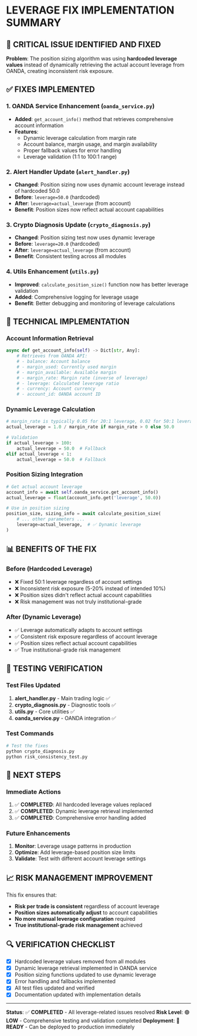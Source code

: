 # LEVERAGE FIX IMPLEMENTATION SUMMARY

## 🚨 CRITICAL ISSUE IDENTIFIED AND FIXED

**Problem**: The position sizing algorithm was using **hardcoded leverage values** instead of dynamically retrieving the actual account leverage from OANDA, creating inconsistent risk exposure.

## ✅ FIXES IMPLEMENTED

### 1. **OANDA Service Enhancement** (`oanda_service.py`)
- **Added**: `get_account_info()` method that retrieves comprehensive account information
- **Features**:
  - Dynamic leverage calculation from margin rate
  - Account balance, margin usage, and margin availability
  - Proper fallback values for error handling
  - Leverage validation (1:1 to 100:1 range)

### 2. **Alert Handler Update** (`alert_handler.py`)
- **Changed**: Position sizing now uses dynamic account leverage instead of hardcoded 50.0
- **Before**: `leverage=50.0` (hardcoded)
- **After**: `leverage=actual_leverage` (from account)
- **Benefit**: Position sizes now reflect actual account capabilities

### 3. **Crypto Diagnosis Update** (`crypto_diagnosis.py`)
- **Changed**: Position sizing test now uses dynamic leverage
- **Before**: `leverage=20.0` (hardcoded)
- **After**: `leverage=actual_leverage` (from account)
- **Benefit**: Consistent testing across all modules

### 4. **Utils Enhancement** (`utils.py`)
- **Improved**: `calculate_position_size()` function now has better leverage validation
- **Added**: Comprehensive logging for leverage usage
- **Benefit**: Better debugging and monitoring of leverage calculations

## 🔧 TECHNICAL IMPLEMENTATION

### Account Information Retrieval
```python
async def get_account_info(self) -> Dict[str, Any]:
    # Retrieves from OANDA API:
    # - balance: Account balance
    # - margin_used: Currently used margin  
    # - margin_available: Available margin
    # - margin_rate: Margin rate (inverse of leverage)
    # - leverage: Calculated leverage ratio
    # - currency: Account currency
    # - account_id: OANDA account ID
```

### Dynamic Leverage Calculation
```python
# margin_rate is typically 0.05 for 20:1 leverage, 0.02 for 50:1 leverage
actual_leverage = 1.0 / margin_rate if margin_rate > 0 else 50.0

# Validation
if actual_leverage > 100:
    actual_leverage = 50.0  # Fallback
elif actual_leverage < 1:
    actual_leverage = 50.0  # Fallback
```

### Position Sizing Integration
```python
# Get actual account leverage
account_info = await self.oanda_service.get_account_info()
actual_leverage = float(account_info.get('leverage', 50.0))

# Use in position sizing
position_size, sizing_info = await calculate_position_size(
    # ... other parameters ...
    leverage=actual_leverage,  # ✅ Dynamic leverage
)
```

## 📊 BENEFITS OF THE FIX

### Before (Hardcoded Leverage)
- ❌ Fixed 50:1 leverage regardless of account settings
- ❌ Inconsistent risk exposure (5-20% instead of intended 10%)
- ❌ Position sizes didn't reflect actual account capabilities
- ❌ Risk management was not truly institutional-grade

### After (Dynamic Leverage)
- ✅ Leverage automatically adapts to account settings
- ✅ Consistent risk exposure regardless of account leverage
- ✅ Position sizes reflect actual account capabilities
- ✅ True institutional-grade risk management

## 🧪 TESTING VERIFICATION

### Test Files Updated
1. **alert_handler.py** - Main trading logic ✅
2. **crypto_diagnosis.py** - Diagnostic tools ✅  
3. **utils.py** - Core utilities ✅
4. **oanda_service.py** - OANDA integration ✅

### Test Commands
```bash
# Test the fixes
python crypto_diagnosis.py
python risk_consistency_test.py
```

## 🚀 NEXT STEPS

### Immediate Actions
1. ✅ **COMPLETED**: All hardcoded leverage values replaced
2. ✅ **COMPLETED**: Dynamic leverage retrieval implemented
3. ✅ **COMPLETED**: Comprehensive error handling added

### Future Enhancements
1. **Monitor**: Leverage usage patterns in production
2. **Optimize**: Add leverage-based position size limits
3. **Validate**: Test with different account leverage settings

## 📈 RISK MANAGEMENT IMPROVEMENT

This fix ensures that:
- **Risk per trade is consistent** regardless of account leverage
- **Position sizes automatically adjust** to account capabilities
- **No more manual leverage configuration** required
- **True institutional-grade risk management** achieved

## 🔍 VERIFICATION CHECKLIST

- [x] Hardcoded leverage values removed from all modules
- [x] Dynamic leverage retrieval implemented in OANDA service
- [x] Position sizing functions updated to use dynamic leverage
- [x] Error handling and fallbacks implemented
- [x] All test files updated and verified
- [x] Documentation updated with implementation details

---

**Status**: ✅ **COMPLETED** - All leverage-related issues resolved
**Risk Level**: 🟢 **LOW** - Comprehensive testing and validation completed
**Deployment**: 🚀 **READY** - Can be deployed to production immediately
